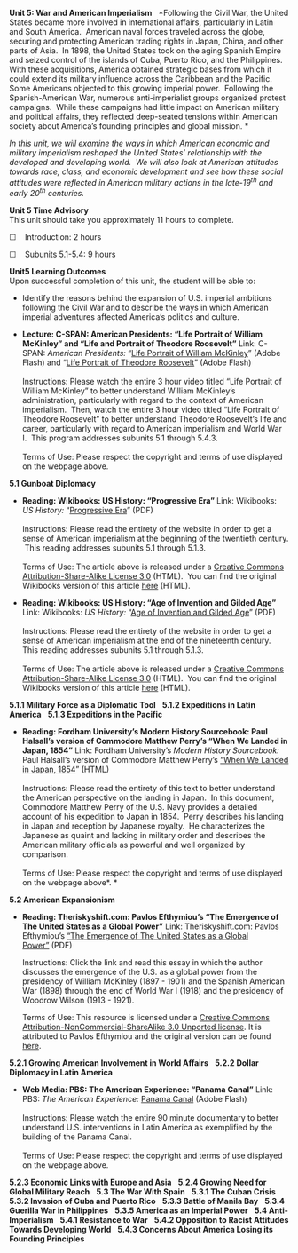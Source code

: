 **Unit 5: War and American Imperialism** <span id="5"></span> 
*Following the Civil War, the United States became more involved in
international affairs, particularly in Latin and South America. 
American naval forces traveled across the globe, securing and protecting
American trading rights in Japan, China, and other parts of Asia.  In
1898, the United States took on the aging Spanish Empire and seized
control of the islands of Cuba, Puerto Rico, and the Philippines.  With
these acquisitions, America obtained strategic bases from which it could
extend its military influence across the Caribbean and the Pacific. 
Some Americans objected to this growing imperial power.  Following the
Spanish-American War, numerous anti-imperialist groups organized protest
campaigns.  While these campaigns had little impact on American military
and political affairs, they reflected deep-seated tensions within
American society about America’s founding principles and global
mission. *  
  
 *In this unit, we will examine the ways in which American economic and
military imperialism reshaped the United States’ relationship with the
developed and developing world.  We will also look at American attitudes
towards race, class, and economic development and see how these social
attitudes were reflected in American military actions in the
late-19<sup>th</sup> and early 20<sup>th</sup> centuries.*

**Unit 5 Time Advisory**  
This unit should take you approximately 11 hours to complete.

☐    Introduction: 2 hours

☐    Subunits 5.1-5.4: 9 hours

**Unit5 Learning Outcomes**  
Upon successful completion of this unit, the student will be able to:

-   Identify the reasons behind the expansion of U.S. imperial ambitions
    following the Civil War and to describe the ways in which American
    imperial adventures affected America’s politics and culture.

-   **Lecture: C-SPAN: American Presidents: “Life Portrait of William
    McKinley” and “Life and Portrait of Theodore Roosevelt”**
    Link: C-SPAN: *American Presidents:* “[Life Portrait of William
    McKinley](http://www.c-spanvideo.org/program/WilliamM)” (Adobe
    Flash) and “[Life Portrait of Theodore Roosevelt<span
    style="display: none;"> </span><span
    style="display: none;"> </span>](http://www.c-spanvideo.org/program/Portraitof)”<span
    style="display: none;"> </span><span style="display: none;"> </span>
    (Adobe Flash)  
        
     Instructions: Please watch the entire 3 hour video titled “Life
    Portrait of William McKinley” to better understand William
    McKinley’s administration, particularly with regard to the context
    of American imperialism.  Then, watch the entire 3 hour video titled
    “Life Portrait of Theodore Roosevelt” to better understand Theodore
    Roosevelt’s life and career, particularly with regard to American
    imperialism and World War I.  This program addresses subunits 5.1
    through 5.4.3.  
        
     Terms of Use: Please respect the copyright and terms of use
    displayed on the webpage above.

**5.1 Gunboat Diplomacy** <span id="5.1"></span> 
-   **Reading: Wikibooks: US History: “Progressive Era”**
    Link: Wikibooks: *US History:* “[Progressive
    Era](https://resources.saylor.org/wwwresources/archived/site/wp-content/uploads/2011/03/US-History_Progressive-Era.pdf)”
    (PDF)  
        
     Instructions: Please read the entirety of the website in order to
    get a sense of American imperialism at the beginning of the
    twentieth century.  This reading addresses subunits 5.1 through
    5.1.3.  
        
     Terms of Use: The article above is released under a [Creative
    Commons Attribution-Share-Alike License
    3.0](http://creativecommons.org/licenses/by-sa/3.0/) (HTML).  You
    can find the original Wikibooks version of this article
    [here](http://en.wikibooks.org/wiki/US_History/Progressive_Era)
    (HTML).

-   **Reading: Wikibooks: US History: “Age of Invention and Gilded
    Age”**
    Link: Wikibooks: *US History:* “[Age of Invention and Gilded
    Age](https://resources.saylor.org/wwwresources/archived/site/wp-content/uploads/2011/03/US-History_Age-of-Invention-and-Gilded-Age.pdf)”
    (PDF)  
        
     Instructions: Please read the entirety of the website in order to
    get a sense of American imperialism at the end of the nineteenth
    century.  This reading addresses subunits 5.1 through 5.1.3.  
        
     Terms of Use: The article above is released under a [Creative
    Commons Attribution-Share-Alike License
    3.0](http://creativecommons.org/licenses/by-sa/3.0/) (HTML).  You
    can find the original Wikibooks version of this article
    [here](http://en.wikibooks.org/wiki/US_History/Age_of_Invention_and_Gilded_Age)
    (HTML).

**5.1.1 Military Force as a Diplomatic Tool** <span id="5.1.1"></span> 
**5.1.2 Expeditions in Latin America** <span id="5.1.2"></span> 
**5.1.3 Expeditions in the Pacific** <span id="5.1.3"></span> 
-   **Reading: Fordham University’s Modern History Sourcebook: Paul
    Halsall’s version of Commodore Matthew Perry’s “When We Landed in
    Japan, 1854”**
    Link: Fordham University’s *Modern History Sourcebook:* Paul
    Halsall’s version of Commodore Matthew Perry’s [“When We Landed in
    Japan,
    1854](http://www.fordham.edu/halsall/mod/1854Perry-japan1.html)”
    (HTML)  
        
     Instructions: Please read the entirety of this text to better
    understand the American perspective on the landing in Japan.  In
    this document, Commodore Matthew Perry of the U.S. Navy provides a
    detailed account of his expedition to Japan in 1854.  Perry
    describes his landing in Japan and reception by Japanese royalty. 
    He characterizes the Japanese as quaint and lacking in military
    order and describes the American military officials as powerful and
    well organized by comparison.  
        
     Terms of Use: Please respect the copyright and terms of use
    displayed on the webpage above*. *

**5.2 American Expansionism** <span id="5.2"></span> 
-   **Reading: Theriskyshift.com: Pavlos Efthymiou’s “The Emergence of
    The United States as a Global Power”**
    Link: Theriskyshift.com: Pavlos Efthymiou’s [“The Emergence of The
    United States as a Global
    Power”](https://resources.saylor.org/wwwresources/archived/site/wp-content/uploads/2013/05/HIST313-5.2-UnitedStatesasaGlobalPower.pdf) (PDF)  
      
     Instructions: Click the link and read this essay in which the
    author discusses the emergence of the U.S. as a global power from
    the presidency of William McKinley (1897 - 1901) and the Spanish
    American War (1898) through the end of World War I (1918) and the
    presidency of Woodrow Wilson (1913 - 1921).  
      
     Terms of Use: This resource is licensed under a [Creative Commons
    Attribution-NonCommercial-ShareAlike 3.0 Unported
    license](http://creativecommons.org/licenses/by-nc-sa/3.0/). It is
    attributed to Pavlos Efthymiou and the original version can be found
    [here](http://theriskyshift.com/2013/02/the-emergence-of-the-united-states-as-a-global-power/). 

**5.2.1 Growing American Involvement in World Affairs** <span
id="5.2.1"></span> 
**5.2.2 Dollar Diplomacy in Latin America** <span id="5.2.2"></span> 
-   **Web Media: PBS: The American Experience: “Panama Canal”**
    Link: PBS: *The American Experience:* [Panama
    Canal](http://www.pbs.org/wgbh/americanexperience/films/panama/player)
    (Adobe Flash)  
        
     Instructions: Please watch the entire 90 minute documentary to
    better understand U.S. interventions in Latin America as exemplified
    by the building of the Panama Canal.  
        
     Terms of Use: Please respect the copyright and terms of use
    displayed on the webpage above.

**5.2.3 Economic Links with Europe and Asia** <span id="5.2.3"></span> 
**5.2.4 Growing Need for Global Military Reach** <span
id="5.2.4"></span> 
**5.3 The War With Spain** <span id="5.3"></span> 
**5.3.1 The Cuban Crisis** <span id="5.3.1"></span> 
**5.3.2 Invasion of Cuba and Puerto Rico** <span id="5.3.2"></span> 
**5.3.3 Battle of Manila Bay** <span id="5.3.3"></span> 
**5.3.4 Guerilla War in Philippines** <span id="5.3.4"></span> 
**5.3.5 America as an Imperial Power** <span id="5.3.5"></span> 
**5.4 Anti-Imperialism** <span id="5.4"></span> 
**5.4.1 Resistance to War** <span id="5.4.1"></span> 
**5.4.2 Opposition to Racist Attitudes Towards Developing World** <span
id="5.4.2"></span> 
**5.4.3 Concerns About America Losing its Founding Principles** <span
id="5.4.3"></span> 
